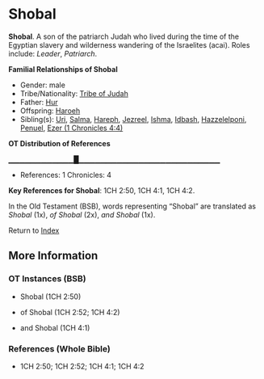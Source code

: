 # Shobal
**Shobal**. 
A son of the patriarch Judah who lived during the time of the Egyptian slavery and wilderness wandering of the Israelites (acai). 
Roles include: 
_Leader_, _Patriarch_. 




**Familial Relationships of Shobal**


* Gender: male
* Tribe/Nationality: [Tribe of Judah](../../../groups/md/acai/Judah.md)
* Father: [Hur](Hur.2.md)
* Offspring: [Haroeh](Haroeh.md)
* Sibling(s): [Uri](Uri.md), [Salma](Salma.md), [Hareph](Hareph.md), [Jezreel](Jezreel.md), [Ishma](Ishma.md), [Idbash](Idbash.md), [Hazzelelponi](Hazzelelponi.md), [Penuel](Penuel.md), [Ezer (1 Chronicles 4:4)](Ezer.2.md)


**OT Distribution of References**

▁▁▁▁▁▁▁▁▁▁▁▁█▁▁▁▁▁▁▁▁▁▁▁▁▁▁▁▁▁▁▁▁▁▁▁▁▁▁
* References: 1 Chronicles: 4



**Key References for Shobal**: 
1CH 2:50, 1CH 4:1, 1CH 4:2. 


In the Old Testament (BSB), words representing “Shobal” are translated as 
*Shobal* (1x), *of Shobal* (2x), *and Shobal* (1x). 




Return to [Index](00-Index.md)

## More Information

### OT Instances (BSB)

* Shobal (1CH 2:50)

* of Shobal (1CH 2:52; 1CH 4:2)

* and Shobal (1CH 4:1)



### References (Whole Bible)

* 1CH 2:50; 1CH 2:52; 1CH 4:1; 1CH 4:2



